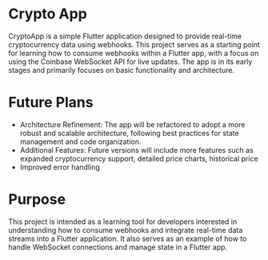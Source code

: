 # Crypto App

CryptoApp is a simple Flutter application designed to provide real-time cryptocurrency data using webhooks. This project serves as a starting point for learning how to consume webhooks within a Flutter app, with a focus on using the Coinbase WebSocket API for live updates. The app is in its early stages and primarily focuses on basic functionality and architecture.

# Future Plans
- Architecture Refinement: The app will be refactored to adopt a more robust and scalable architecture, following best practices for state management and code organization.
- Additional Features: Future versions will include more features such as expanded cryptocurrency support, detailed price charts, historical price
- Improved error handling

# Purpose
This project is intended as a learning tool for developers interested in understanding how to consume webhooks and integrate real-time data streams into a Flutter application. It also serves as an example of how to handle WebSocket connections and manage state in a Flutter app.

